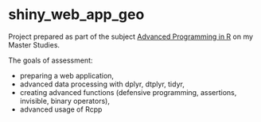 # shiny_web_app_geo

Project prepared as part of the subject [Advanced Programming in R](https://usosweb.wne.uw.edu.pl/kontroler.php?_action=katalog2/przedmioty/pokazPrzedmiot&kod=2400-DS1APR) on my Master Studies.

The goals of assessment:

- preparing a web application,
- advanced data processing with dplyr, dtplyr, tidyr,
- creating advanced functions (defensive programming, assertions, invisible, binary operators),
- advanced usage of Rcpp
